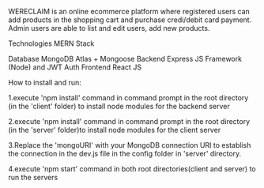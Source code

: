 WERECLAIM is an online ecommerce platform where registered users can add products in the shopping cart and purchase credi/debit card payment. Admin users are able to list and edit users, add new products.

Technologies
MERN Stack

Database MongoDB Atlas + Mongoose Backend Express JS Framework (Node) and JWT Auth Frontend React JS

How to install and run:

1.execute 'npm install' command in command prompt in the root directory (in the 'client' folder) to install node modules for the backend server

2.execute 'npm install' command in command prompt in the root directory (in the 'server' folder)to install node modules for the client server

3.Replace the 'mongoURI' with your MongoDB connection URI to establish the connection in the dev.js file in the config folder in 'server' directory.

4.execute 'npm start' command in both root directories(client and server) to run the servers